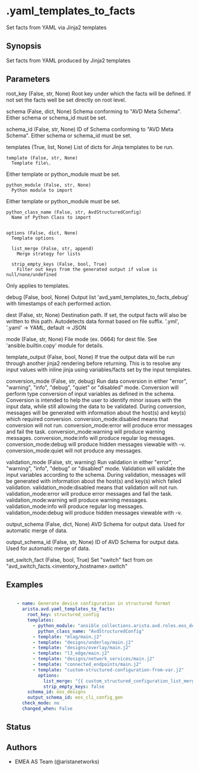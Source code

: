 # .yaml_templates_to_facts

Set facts from YAML via Jinja2 templates

## Synopsis

Set facts from YAML produced by Jinja2 templates

## Parameters

  root_key (False, str, None)
    Root key under which the facts will be defined\. If not set the facts well be set directly on root level\.

  schema (False, dict, None)
    Schema conforming to \"AVD Meta Schema\"\. Either schema or schema\_id must be set\.

  schema_id (False, str, None)
    ID of Schema conforming to \"AVD Meta Schema\"\.  Either schema or schema\_id must be set\.

  templates (True, list, None)
    List of dicts for Jinja templates to be run\.

    template (False, str, None)
      Template file\.
Either template or python\_module must be set\.

    python_module (False, str, None)
      Python module to import
Either template or python\_module must be set\.

    python_class_name (False, str, AvdStructuredConfig)
      Name of Python Class to import


    options (False, dict, None)
      Template options

      list_merge (False, str, append)
        Merge strategy for lists

      strip_empty_keys (False, bool, True)
        Filter out keys from the generated output if value is null/none/undefined
Only applies to templates\.

  debug (False, bool, None)
    Output list \'avd\_yaml\_templates\_to\_facts\_debug\' with timestamps of each performed action\.

  dest (False, str, None)
    Destination path\. If set\, the output facts will also be written to this path\.
Autodetects data format based on file suffix\. \'\.yml\'\, \'\.yaml\' \-\> YAML\, default \-\> JSON

  mode (False, str, None)
    File mode \(ex\. 0664\) for dest file\. See \'ansible\.builtin\.copy\' module for details\.

  template_output (False, bool, None)
    If true the output data will be run through another jinja2 rendering before returning\.
This is to resolve any input values with inline jinja using variables/facts set by the input templates\.

  conversion_mode (False, str, debug)
    Run data conversion in either \"error\"\, \"warning\"\, \"info\"\, \"debug\"\, \"quiet\" or \"disabled\" mode\.
    Conversion will perform type conversion of input variables as defined in the schema\.
    Conversion is intended to help the user to identify minor issues with the input data\, while still allowing the data to be validated\.
    During conversion\, messages will be generated with information about the host\(s\) and key\(s\) which required conversion\.
    conversion\_mode\:disabled means that conversion will not run\.
    conversion\_mode\:error will produce error messages and fail the task\.
    conversion\_mode\:warning will produce warning messages\.
    conversion\_mode\:info will produce regular log messages\.
    conversion\_mode\:debug will produce hidden messages viewable with \-v\.
    conversion\_mode\:quiet will not produce any messages\.

  validation_mode (False, str, warning)
    Run validation in either \"error\"\, \"warning\"\, \"info\"\, \"debug\" or \"disabled\" mode\.
    Validation will validate the input variables according to the schema\.
    During validation\, messages will be generated with information about the host\(s\) and key\(s\) which failed validation\.
    validation\_mode\:disabled means that validation will not run\.
    validation\_mode\:error will produce error messages and fail the task\.
    validation\_mode\:warning will produce warning messages\.
    validation\_mode\:info will produce regular log messages\.
    validation\_mode\:debug will produce hidden messages viewable with \-v\.

  output_schema (False, dict, None)
    AVD Schema for output data\. Used for automatic merge of data\.

  output_schema_id (False, str, None)
    ID of AVD Schema for output data\. Used for automatic merge of data\.

  set_switch_fact (False, bool, True)
    Set \"switch\" fact from on \"avd\_switch\_facts\.\<inventory\_hostname\>\.switch\"

## Examples

```yaml

    - name: Generate device configuration in structured format
      arista.avd.yaml_templates_to_facts:
        root_key: structured_config
        templates:
          - python_module: "ansible_collections.arista.avd.roles.eos_designs.python_modules.base"
            python_class_name: "AvdStructuredConfig"
          - template: "mlag/main.j2"
          - template: "designs/underlay/main.j2"
          - template: "designs/overlay/main.j2"
          - template: "l3_edge/main.j2"
          - template: "designs/network_services/main.j2"
          - template: "connected_endpoints/main.j2"
          - template: "custom-structured-configuration-from-var.j2"
            options:
              list_merge: "{{ custom_structured_configuration_list_merge }}"
              strip_empty_keys: false
        schema_id: eos_designs
        output_schema_id: eos_cli_config_gen
      check_mode: no
      changed_when: False

```

## Status

## Authors

- EMEA AS Team (@aristanetworks)
